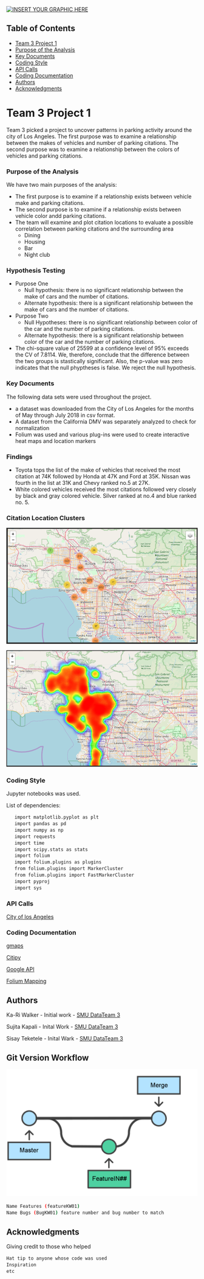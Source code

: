 [![INSERT YOUR GRAPHIC HERE](https://ladot.lacity.org/sites/g/files/wph266/f/styles/banner/public/lacityp_027861_0.jpg?itok=j4htAmA6)]()

<!-- TABLE OF CONTENTS -->
## Table of Contents

* [Team 3 Project 1](#team-3-project-1)
* [Purpose of the Analysis](#purpose-of-the-analysis)
* [Key Documents](#key-documents)
* [Coding Style](#coding-style)
* [API Calls](#api-calls)
* [Coding Documentation](#coding-documentation)
* [Authors](#authors)
* [Acknowledgments](#acknowledgments)

# Team 3 Project 1

Team 3 picked a project to uncover patterns in parking activity around the city of Los Angeles. The first purpose was to examine a relationship between the makes of vehicles and number of parking citations. The second purpose was to examine a relationship between the colors of vehicles and parking citations.

### Purpose of the Analysis

We have two main purposes of the analysis:

* The first purpose is to examine if a relationship exists between vehicle make and parking citations.
* The second purpose is to examine if a relationship exists between vehicle color andd parking citations.
* The team will examine and plot citation locations to evaluate a possible correlation between parking citations and the surrounding area
    * Dining
    * Housing
    * Bar
    * Night club
 
### Hypothesis Testing
* Purpose One
   * Null hypothesis: there is no significant relationship between the make of cars and the number of citations. 
   * Alternate hypothesis: there is a significant relationship between the make of cars and the number of citations.
* Purpose Two
   * Null Hypotheses: there is no significant relationship between color of the car and the number of parking citations.
   * Alternate hypothesis: there is a significant relationship between color of the car and the number of parking citations. 
* The chi-square value of 25599 at a confidence level of 95% exceeds the CV of 7.8114. We, therefore, conclude that the difference between the two groups is stastically significant. Also, the p-value was zero indicates that the null phyptheses is false. We reject the null hypothesis.

### Key Documents

The following data sets were used throughout the project.

* a dataset was downloaded from the City of Los Angeles for the months of May through July 2018 in csv format.
* A dataset from the California DMV was separately analyzed to check for normalization
* Folium was used and various plug-ins were used to create interactive heat maps and location markers

### Findings
* Toyota tops the list of the make of vehicles that received the most citation at 74K followed by Honda at 47K and Ford at 35K. Nissan was fourth in the list at 31K and Chevy ranked no.5 at 27K. 
* White colored vehicles received the most citations followed very closely by black and gray colored vehicle. Silver ranked at no.4 and blue ranked no. 5. 

### Citation Location Clusters

[![INSERT YOUR GRAPHIC HERE](https://github.com/ButtonWalker/Team3_Project1/blob/master/CitaLocationMap.png)]()

[![INSERT YOUR GRAPHIC HERE](https://github.com/ButtonWalker/Team3_Project1/blob/master/CitaHeatMap.png)]()

### Coding Style

Jupyter notebooks was used. 

List of dependencies:
```sh
   import matplotlib.pyplot as plt
   import pandas as pd
   import numpy as np
   import requests
   import time
   import scipy.stats as stats
   import folium
   import folium.plugins as plugins
   from folium.plugins import MarkerCluster
   from folium.plugins import FastMarkerCluster
   import pyproj
   import sys
```
### API Calls

[City of los Angeles](https://data.lacity.org/resource/8yfh-4gug.json)

### Coding Documentation
[gmaps](https://jupyter-gmaps.readthedocs.io/en/latest/tutorial.html)

[Citipy](https://github.com/wingchen/citipy)

[Google API](https://developers.google.com/places/web-service/search)

[Folium Mapping](https://python-visualization.github.io/folium/)

## Authors

Ka-Ri Walker - Initial work - [SMU DataTeam 3](https://github.com/ButtonWalker)

Sujita Kapali - Inital Work - [SMU DataTeam 3](https://github.com/SujiKap)

Sisay Teketele - Inital Wark - [SMU DataTeam 3](https://github.com/sisayyt)

## Git Version Workflow

[![GIT Workflow](https://github.com/ButtonWalker/Team3_Project1/blob/master/GitWorkFlow.png)]()
```sh
Name Features (featureKW01)
Name Bugs (BugKW01) feature number and bug number to match
```
## Acknowledgments
Giving credit to those who helped
```sh
Hat tip to anyone whose code was used
Inspiration
etc
```
